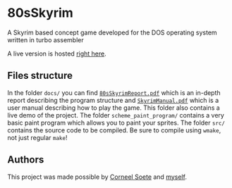 # 80sSkyrim
A Skyrim based concept game developed for the DOS operating system written in turbo assembler

A live version is hosted [right here](https://aaronmunsters.github.io/80sSkyrim/).

## Files structure
In the folder ```docs/``` you can find [```80sSkyrimReport.pdf```](/docs/80sSkyrimReport.pdf) which is an in-depth report describing the program structure and [```SkyrimManual.pdf```](/docs/SkyrimManual.pdf) which is a user manual describing how to play the game. This folder also contains a live demo of the project. The folder ```scheme_paint_program/``` contains a very basic paint program which allows you to paint your sprites. The folder ```src/``` contains the source code to be compiled. Be sure to compile using ```wmake```, not just regular ```make```!

## Authors
This project was made possible by [Corneel Soete](https://github.com/CorneelSoete) and [myself](https://github.com/aaronmunsters).

